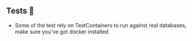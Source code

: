 ## Tests 🐞

- Some of the test rely on TestContainers to run against real databases, make sure you've got docker installed
